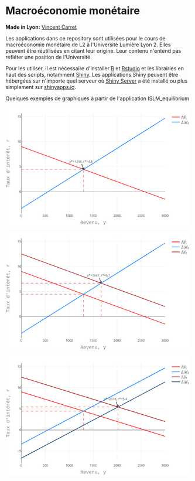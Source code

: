 # Macroéconomie monétaire

**Made in Lyon:** [Vincent Carret](http://triangle.ens-lyon.fr/spip.php?article8793)

Les applications dans ce repository sont utilisées pour le cours de macroéconomie monétaire de L2 à l'Université Lumière Lyon 2. Elles peuvent être réutilisées en citant leur origine. Leur contenu n'entend pas refléter une position de l'Université.

Pour les utiliser, il est nécessaire d'installer [R](https://www.r-project.org/) et [Rstudio](https://rstudio.com/) et les librairies en haut des scripts, notamment [Shiny](https://shiny.rstudio.com/). Les applications Shiny peuvent être hébergées sur n'importe quel serveur où [Shiny Server](https://rstudio.com/products/shiny/shiny-server/) a été installé ou plus simplement sur [shinyapps.io](https://www.shinyapps.io/).

Quelques exemples de graphiques à partir de l'application ISLM_equilibrium

!["Equilibre initial"](www/islm_eq.png)

!["Choc sur IS"](www/islm_choc_is.png)

!["Choc sur IS et LM"](www/islm_choc_islm.png)